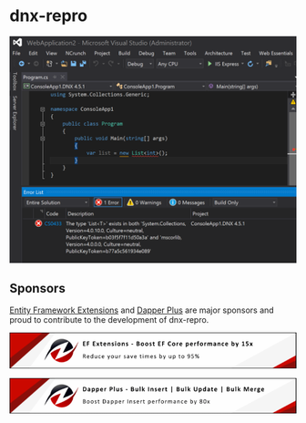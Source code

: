 # dnx-repro

![Screenshot](screenshot.png)

## Sponsors

[Entity Framework Extensions](https://entityframework-extensions.net/?utm_source=khellang&utm_medium=dnx-repro) and [Dapper Plus](https://dapper-plus.net/?utm_source=khellang&utm_medium=dnx-repro) are major sponsors and proud to contribute to the development of dnx-repro.

[![Entity Framework Extensions](https://raw.githubusercontent.com/khellang/khellang/refs/heads/master/.github/entity-framework-extensions-sponsor.png)](https://entityframework-extensions.net/bulk-insert?utm_source=khellang&utm_medium=dnx-repro)

[![Dapper Plus](https://raw.githubusercontent.com/khellang/khellang/refs/heads/master/.github/dapper-plus-sponsor.png)](https://dapper-plus.net/bulk-insert?utm_source=khellang&utm_medium=dnx-repro)
